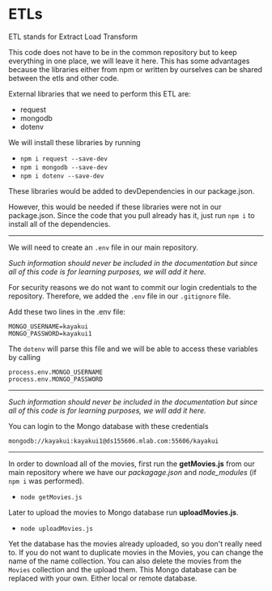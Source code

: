 # ETLs
ETL stands for Extract Load Transform

This code does not have to be in the common repository but to keep everything in one place, we will leave it here. This has some advantages because the libraries either from npm or written by ourselves can be shared between the etls and other code.

External libraries that we need to perform this ETL are:

* request
* mongodb
* dotenv

We will install these libraries by running

* `npm i request --save-dev`
* `npm i mongodb --save-dev`
* `npm i dotenv --save-dev`

These libraries would be added to devDependencies in our package.json.

However, this would be needed if these libraries were not in our package.json. Since the code that you pull already has it, just run `npm i` to install all of the dependencies.

***

We will need to create an `.env` file in our main repository.

*Such information should never be included in the documentation but since all of this code is for learning purposes, we will add it here.*

For security reasons we do not want to commit our login credentials to the repository. Therefore, we added the `.env` file in our `.gitignore` file.

Add these two lines in the .env file:

```
MONGO_USERNAME=kayakui
MONGO_PASSWORD=kayakui1
```

The `dotenv` will parse this file and we will be able to access these variables by calling

```
process.env.MONGO_USERNAME
process.env.MONGO_PASSWORD
```

***

*Such information should never be included in the documentation but since all of this code is for learning purposes, we will add it here.*

You can login to the Mongo database with these credentials

```
mongodb://kayakui:kayakui1@ds155606.mlab.com:55606/kayakui
```

***

In order to download all of the movies, first run the **getMovies.js** from our main repository where we have our *packagage.json* and *node_modules* (if `npm i` was performed).

* `node getMovies.js`

Later to upload the movies to Mongo database run **uploadMovies.js**. 

* `node uploadMovies.js`

Yet the database has the movies already uploaded, so you don't really need to. If you do not want to duplicate movies in the Movies, you can change the name of the name collection. You can also delete the movies from the `Movies` collection and the upload them. This Mongo database can be replaced with your own. Either local or remote database.
